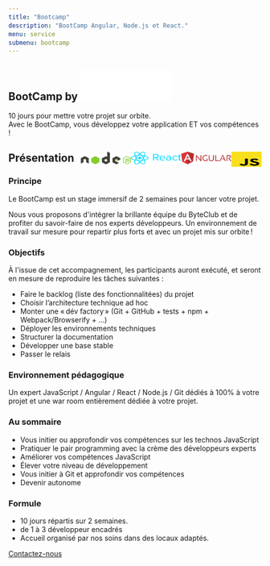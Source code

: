```yaml
---
title: "Bootcamp"
description: "BootCamp Angular, Node.js et React."
menu: service
submenu: bootcamp
---
```

<section class="banner">
	<div class="wrap cf">
		<div class="inner">
			<h1 class="page-title">BootCamp by <img class="bootcamp-main-title" src="img/logo-white.png" alt="byteclub"> </h1>
			<div class="banner-text">
				<p>10 jours pour mettre votre projet sur orbite.<br>
					Avec le BootCamp, vous développez votre application ET vos compétences !</p>
			</div>
		</div>
	</div>
</section>

<div class="section-title">
	<div class="wrap cf">
		<div class="inner">
			<h2>Présentation
				<img src="img/logo-javascript.svg" alt="JavaScript" style="height:30px;width:60px;float:right;">
				<img src="img/logo-angular.svg" alt="Angular" style="height:25px;width:100px;float:right;">
				<img src="img/logo-react.svg" alt="React" style="height:25px;width:100px;float:right;">
				<img src="img/logo-nodejs.svg" alt="Node.js" style="height:25px;width:100px;float:right;">
			</h2>
		</div>
	</div>
</div>

<section class="section">
	<div class="wrap cf">
		<div class="inner half-cols">
			<div class="half-col content">
				<h3 class="title-second">Principe</h3>
				<p>Le BootCamp est un stage immersif de 2 semaines pour lancer votre projet.</p>
				<p>Nous vous proposons d'intégrer la brillante équipe du ByteClub et de profiter du savoir-faire de nos experts développeurs. Un environnement de travail sur mesure pour repartir plus forts et avec un projet mis sur orbite !</p>
				<h3 class="title-second">Objectifs</h3>
				<p>À l'issue de cet accompagnement, les participants auront exécuté, et seront en mesure de reproduire les tâches suivantes :</p>
				<ul>
					<li>Faire le backlog (liste des fonctionnalitées) du projet</li>
					<li>Choisir l’architecture technique ad hoc</li>
					<li>Monter une « dév factory » (Git + GitHub + tests + npm + Webpack/Browserify + …)</li>
					<li>Déployer les environnements techniques</li>
					<li>Structurer la documentation</li>
					<li>Développer une base stable</li>
					<li>Passer le relais</li>
				</ul>
				<h3 class="title-second">Environnement pédagogique</h3>
				<p>Un expert JavaScript / Angular / React / Node.js / Git dédiés à 100% à votre projet et une war room entièrement dédiée à votre projet.</p>
			</div>
			<div class="half-col content">
				<h3 class="title-second"> Au sommaire</h3>
				<ul><li>Vous initier ou approfondir vos compétences sur les technos JavaScript</li>
					<li>Pratiquer le pair programming avec la crème des développeurs experts</li>
					<li>Améliorer vos compétences JavaScript</li>
					<li>Élever votre niveau de développement</li>
					<li>Vous initier à Git et approfondir vos compétences</li>
					<li>Devenir autonome</li>
				</ul>
				<h3 class="title-second">Formule</h3>
				<ul>
					<li>10 jours répartis sur 2 semaines.</li>
					<li>de 1 à 3 développeur encadrés</li>
					<li>Accueil organisé par nos soins dans des locaux adaptés.</li>
				</ul>
				<a href="contact.html" class="btn">Contactez-nous</a>
			</div>
		</div>
	</div>
</section>
